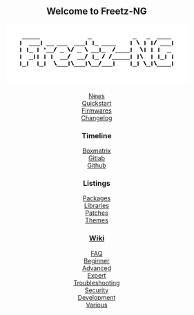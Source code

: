 <div align="center">

## Welcome to Freetz-NG
[![Freetz-NG](docs/screenshots/000-XXX_Freetz-NG_trans.png "Freetz-NG")](#)<br>
<br>
[News](docs/NEWS.md)<br>
[Quickstart](docs/README.md)<br>
[Firmwares](docs/FIRMWARES.md)<br>
[Changelog](docs/CHANGELOG.md)<br>

### Timeline
[Boxmatrix](https://trac.boxmatrix.info/freetz-ng/timeline)<br>
[Gitlab](https://gitlab.com/Freetz-NG/freetz-ng/commits/master)<br>
[Github](https://github.com/Freetz-NG/freetz-ng/commits/master)<br>

### Listings
[Packages](docs/make/README.md)<br>
[Libraries](docs/libs/README.md)<br>
[Patches](docs/patches/README.md)<br>
[Themes](docs/themes/README.md)<br>

### [Wiki](docs/wiki/README.md)

[//]: # ( WikiDYN )

[FAQ](docs/wiki/00_FAQ/README.md)<br>
[Beginner](docs/wiki/10_Beginner/README.md)<br>
[Advanced](docs/wiki/20_Advanced/README.md)<br>
[Expert](docs/wiki/30_Expert/README.md)<br>
[Troubleshooting](docs/wiki/40_Troubleshooting/README.md)<br>
[Security](docs/wiki/50_Security/README.md)<br>
[Development](docs/wiki/60_Development/README.md)<br>
[Various](docs/wiki/70_Various/README.md)<br>

[//]: # ( WikiEND )

</div>


